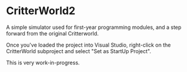 # CritterWorld2

A simple simulator used for first-year programming modules, and a step forward
from the original Critterworld.

Once you've loaded the project into Visual Studio, right-click on the CritterWorld subproject and select "Set as StartUp Project".

This is very work-in-progress.
